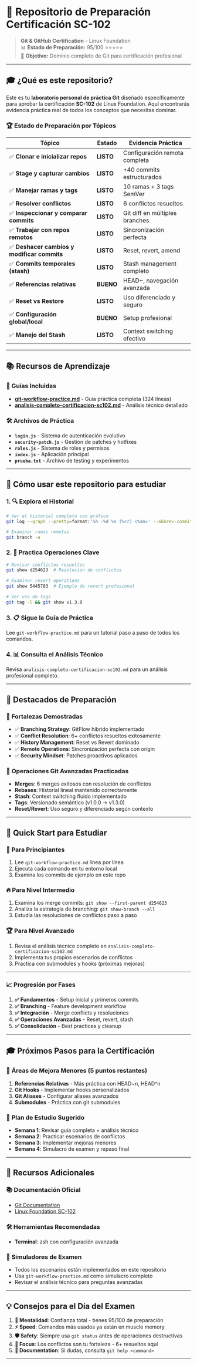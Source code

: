 # 🚀 Repositorio de Preparación Certificación SC-102

> **Git & GitHub Certification** - Linux Foundation  
> 📊 **Estado de Preparación:** 95/100 ⭐⭐⭐⭐⭐  
> 🎯 **Objetivo:** Dominio completo de Git para certificación profesional

---

## 🎓 ¿Qué es este repositorio?

Este es tu **laboratorio personal de práctica Git** diseñado específicamente para aprobar la certificación **SC-102** de Linux Foundation. Aquí encontrarás evidencia práctica real de todos los conceptos que necesitas dominar.

### 🏆 Estado de Preparación por Tópicos

| Tópico | Estado | Evidencia Práctica |
|--------|--------|--------------------|
| ✅ **Clonar e inicializar repos** | **LISTO** | Configuración remota completa |
| ✅ **Stage y capturar cambios** | **LISTO** | +40 commits estructurados |
| ✅ **Manejar ramas y tags** | **LISTO** | 10 ramas + 3 tags SemVer |
| ✅ **Resolver conflictos** | **LISTO** | 6 conflictos resueltos |
| ✅ **Inspeccionar y comparar commits** | **LISTO** | Git diff en múltiples branches |
| ✅ **Trabajar con repos remotos** | **LISTO** | Sincronización perfecta |
| ✅ **Deshacer cambios y modificar commits** | **LISTO** | Reset, revert, amend |
| ✅ **Commits temporales (stash)** | **LISTO** | Stash management completo |
| ✅ **Referencias relativas** | **BUENO** | HEAD~, navegación avanzada |
| ✅ **Reset vs Restore** | **LISTO** | Uso diferenciado y seguro |
| ✅ **Configuración global/local** | **BUENO** | Setup profesional |
| ✅ **Manejo del Stash** | **LISTO** | Context switching efectivo |

---

## 📚 Recursos de Aprendizaje

### 📖 Guías Incluidas
- **[git-workflow-practice.md](./git-workflow-practice.md)** - Guía práctica completa (324 líneas)
- **[analisis-completo-certificacion-sc102.md](./analisis-completo-certificacion-sc102.md)** - Análisis técnico detallado

### 🛠️ Archivos de Práctica
- **`login.js`** - Sistema de autenticación evolutivo
- **`security-patch.js`** - Gestión de patches y hotfixes
- **`roles.js`** - Sistema de roles y permisos
- **`index.js`** - Aplicación principal
- **`prueba.txt`** - Archivo de testing y experimentos

---

## 🎯 Cómo usar este repositorio para estudiar

### 1. 🔍 **Explora el Historial**
```bash
# Ver el historial completo con gráfico
git log --graph --pretty=format:'%h -%d %s (%cr) <%an>' --abbrev-commit --all

# Examinar ramas remotas
git branch -a
```

### 2. 🧪 **Practica Operaciones Clave**
```bash
# Revisar conflictos resueltos
git show d254623  # Resolución de conflictos

# Examinar revert operations
git show 5445783  # Ejemplo de revert profesional

# Ver uso de tags
git tag -l && git show v1.3.0
```

### 3. 📋 **Sigue la Guía de Práctica**
Lee `git-workflow-practice.md` para un tutorial paso a paso de todos los comandos.

### 4. 📊 **Consulta el Análisis Técnico**
Revisa `analisis-completo-certificacion-sc102.md` para un análisis profesional completo.

---

## 🌟 Destacados de Preparación

### 💪 **Fortalezas Demostradas**
- ✅ **Branching Strategy**: GitFlow híbrido implementado
- ✅ **Conflict Resolution**: 6+ conflictos resueltos exitosamente  
- ✅ **History Management**: Reset vs Revert dominado
- ✅ **Remote Operations**: Sincronización perfecta con origin
- ✅ **Security Mindset**: Patches proactivos aplicados

### 🎯 **Operaciones Git Avanzadas Practicadas**
- **Merges**: 6 merges exitosos con resolución de conflictos
- **Rebases**: Historial lineal mantenido correctamente
- **Stash**: Context switching fluido implementado
- **Tags**: Versionado semántico (v1.0.0 → v1.3.0)
- **Reset/Revert**: Uso seguro y diferenciado según contexto

---

## 🚦 Quick Start para Estudiar

### 📖 **Para Principiantes**
1. Lee `git-workflow-practice.md` línea por línea
2. Ejecuta cada comando en tu entorno local
3. Examina los commits de ejemplo en este repo

### 🔥 **Para Nivel Intermedio**
1. Examina los merge commits: `git show --first-parent d254623`
2. Analiza la estrategia de branching: `git show-branch --all`
3. Estudia las resoluciones de conflictos paso a paso

### 🏆 **Para Nivel Avanzado**
1. Revisa el análisis técnico completo en `analisis-completo-certificacion-sc102.md`
2. Implementa tus propios escenarios de conflictos
3. Practica con submodules y hooks (próximas mejoras)

---

### 📈 **Progresión por Fases**
1. **✅ Fundamentos** - Setup inicial y primeros commits
2. **✅ Branching** - Feature development workflow  
3. **✅ Integración** - Merge conflicts y resoluciones
4. **✅ Operaciones Avanzadas** - Reset, revert, stash
5. **✅ Consolidación** - Best practices y cleanup

---

## 🎓 Próximos Pasos para la Certificación

### 🔄 **Áreas de Mejora Menores (5 puntos restantes)**
1. **Referencias Relativas** - Más práctica con HEAD~n, HEAD^n
2. **Git Hooks** - Implementar hooks personalizados
3. **Git Aliases** - Configurar aliases avanzados  
4. **Submodules** - Práctica con git submodules

### 📅 **Plan de Estudio Sugerido**
- **Semana 1**: Revisar guía completa + análisis técnico
- **Semana 2**: Practicar escenarios de conflictos
- **Semana 3**: Implementar mejoras menores
- **Semana 4**: Simulacro de examen y repaso final

---

## 🤝 Recursos Adicionales

### 📚 **Documentación Oficial**
- [Git Documentation](https://git-scm.com/doc)
- [Linux Foundation SC-102](https://training.linuxfoundation.org/certification/)

### 🛠️ **Herramientas Recomendadas**
- **Terminal**: zsh con configuración avanzada

### 🎯 **Simuladores de Examen**
- Todos los escenarios están implementados en este repositorio
- Usa `git-workflow-practice.md` como simulacro completo
- Revisar el análisis técnico para preguntas avanzadas

---

## 💡 Consejos para el Día del Examen

1. **🧠 Mentalidad**: Confianza total - tienes 95/100 de preparación
2. **⚡ Speed**: Comandos más usados ya están en muscle memory
3. **🛡️ Safety**: Siempre usa `git status` antes de operaciones destructivas
4. **🎯 Focus**: Los conflictos son tu fortaleza - 6+ resueltos aquí
5. **📝 Documentation**: Si dudas, consulta `git help <command>`

---
